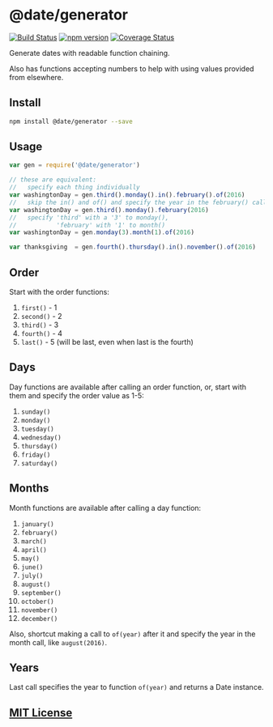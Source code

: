 # @date/generator
[![Build Status](https://travis-ci.org/elidoran/node-date-generator.svg?branch=master)](https://travis-ci.org/elidoran/node-date-generator)
[![npm version](https://badge.fury.io/js/%40date%2Fgenerator.svg)](http://badge.fury.io/js/%40date%2Fgenerator)
[![Coverage Status](https://coveralls.io/repos/github/elidoran/node-date-generator/badge.svg?branch=master)](https://coveralls.io/github/elidoran/node-date-generator?branch=master)

Generate dates with readable function chaining.

Also has functions accepting numbers to help with using values provided from elsewhere.

## Install

```sh
npm install @date/generator --save
```

## Usage


```javascript
var gen = require('@date/generator')

// these are equivalent:
//   specify each thing individually
var washingtonDay = gen.third().monday().in().february().of(2016)
//   skip the in() and of() and specify the year in the february() call
var washingtonDay = gen.third().monday().february(2016)
//   specify 'third' with a '3' to monday(),
//           'february' with '1' to month()
var washingtonDay = gen.monday(3).month(1).of(2016)

var thanksgiving  = gen.fourth().thursday().in().november().of(2016)
```

## Order

Start with the order functions:

1. `first()` - 1
2. `second()` - 2
3. `third()` - 3
4. `fourth()` - 4
5. `last()` - 5 (will be last, even when last is the fourth)


## Days

Day functions are available after calling an order function, or, start with them and specify the order value as 1-5:

1. `sunday()`
2. `monday()`
3. `tuesday()`
4. `wednesday()`
5. `thursday()`
6. `friday()`
7. `saturday()`


## Months

Month functions are available after calling a day function:

1. `january()`
2. `february()`
3. `march()`
4. `april()`
5. `may()`
6. `june()`
7. `july()`
8. `august()`
9. `september()`
10. `october()`
11. `november()`
12. `december()`


Also, shortcut making a call to `of(year)` after it and specify the year in the month call, like `august(2016)`.

## Years

Last call specifies the year to function `of(year)` and returns a Date instance.

## [MIT License](LICENSE)
